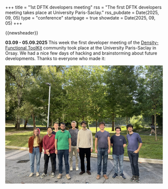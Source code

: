 +++
title       = "1st DFTK developers meeting"
rss         = "The first DFTK developers meeting takes place at University Paris-Saclay."
rss_pubdate = Date(2025, 09, 05)
type        = "conference"
startpage   = true
showdate    = Date(2025, 09, 05)
+++

{{newsheader}}

**03.09 - 05.09.2025** This week the first developer meeting of the [Density-Functional ToolKit](https://dftk.org)
community took place at the University Paris-Saclay in Orsay. We had a nice few days of hacking
and brainstorming about future developments. Thanks to everyone who made it:

![Conference picture](/assets/2025.09.05_dftkdev.jpg)
